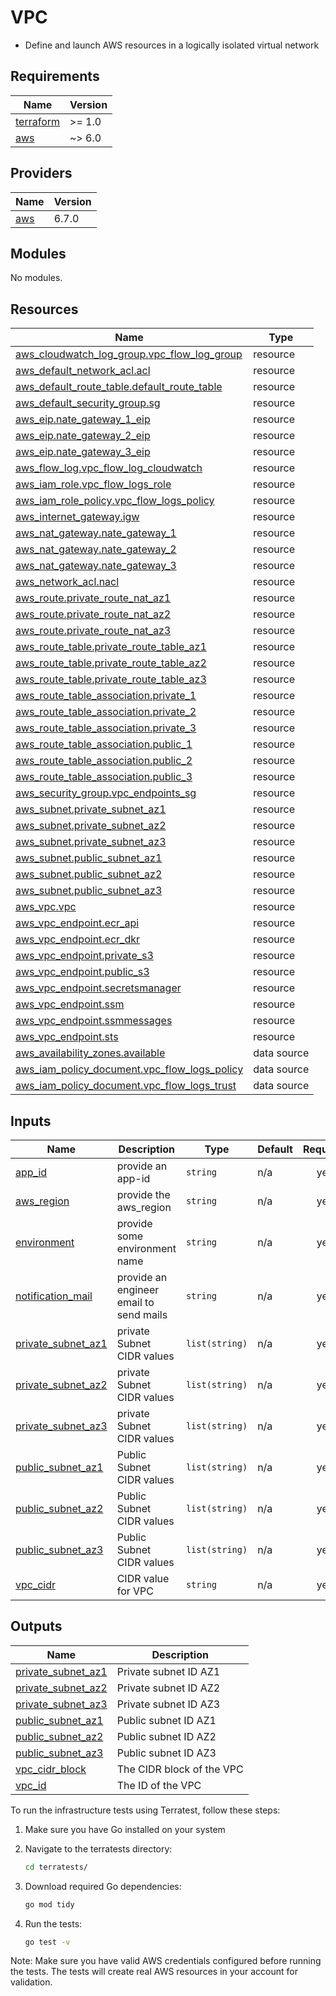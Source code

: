# VPC

* Define and launch AWS resources in a logically isolated virtual network

<!-- BEGIN_TF_DOCS -->
## Requirements

| Name | Version |
|------|---------|
| <a name="requirement_terraform"></a> [terraform](#requirement\_terraform) | >= 1.0 |
| <a name="requirement_aws"></a> [aws](#requirement\_aws) | ~> 6.0 |

## Providers

| Name | Version |
|------|---------|
| <a name="provider_aws"></a> [aws](#provider\_aws) | 6.7.0 |

## Modules

No modules.

## Resources

| Name | Type |
|------|------|
| [aws_cloudwatch_log_group.vpc_flow_log_group](https://registry.terraform.io/providers/hashicorp/aws/latest/docs/resources/cloudwatch_log_group) | resource |
| [aws_default_network_acl.acl](https://registry.terraform.io/providers/hashicorp/aws/latest/docs/resources/default_network_acl) | resource |
| [aws_default_route_table.default_route_table](https://registry.terraform.io/providers/hashicorp/aws/latest/docs/resources/default_route_table) | resource |
| [aws_default_security_group.sg](https://registry.terraform.io/providers/hashicorp/aws/latest/docs/resources/default_security_group) | resource |
| [aws_eip.nate_gateway_1_eip](https://registry.terraform.io/providers/hashicorp/aws/latest/docs/resources/eip) | resource |
| [aws_eip.nate_gateway_2_eip](https://registry.terraform.io/providers/hashicorp/aws/latest/docs/resources/eip) | resource |
| [aws_eip.nate_gateway_3_eip](https://registry.terraform.io/providers/hashicorp/aws/latest/docs/resources/eip) | resource |
| [aws_flow_log.vpc_flow_log_cloudwatch](https://registry.terraform.io/providers/hashicorp/aws/latest/docs/resources/flow_log) | resource |
| [aws_iam_role.vpc_flow_logs_role](https://registry.terraform.io/providers/hashicorp/aws/latest/docs/resources/iam_role) | resource |
| [aws_iam_role_policy.vpc_flow_logs_policy](https://registry.terraform.io/providers/hashicorp/aws/latest/docs/resources/iam_role_policy) | resource |
| [aws_internet_gateway.igw](https://registry.terraform.io/providers/hashicorp/aws/latest/docs/resources/internet_gateway) | resource |
| [aws_nat_gateway.nate_gateway_1](https://registry.terraform.io/providers/hashicorp/aws/latest/docs/resources/nat_gateway) | resource |
| [aws_nat_gateway.nate_gateway_2](https://registry.terraform.io/providers/hashicorp/aws/latest/docs/resources/nat_gateway) | resource |
| [aws_nat_gateway.nate_gateway_3](https://registry.terraform.io/providers/hashicorp/aws/latest/docs/resources/nat_gateway) | resource |
| [aws_network_acl.nacl](https://registry.terraform.io/providers/hashicorp/aws/latest/docs/resources/network_acl) | resource |
| [aws_route.private_route_nat_az1](https://registry.terraform.io/providers/hashicorp/aws/latest/docs/resources/route) | resource |
| [aws_route.private_route_nat_az2](https://registry.terraform.io/providers/hashicorp/aws/latest/docs/resources/route) | resource |
| [aws_route.private_route_nat_az3](https://registry.terraform.io/providers/hashicorp/aws/latest/docs/resources/route) | resource |
| [aws_route_table.private_route_table_az1](https://registry.terraform.io/providers/hashicorp/aws/latest/docs/resources/route_table) | resource |
| [aws_route_table.private_route_table_az2](https://registry.terraform.io/providers/hashicorp/aws/latest/docs/resources/route_table) | resource |
| [aws_route_table.private_route_table_az3](https://registry.terraform.io/providers/hashicorp/aws/latest/docs/resources/route_table) | resource |
| [aws_route_table_association.private_1](https://registry.terraform.io/providers/hashicorp/aws/latest/docs/resources/route_table_association) | resource |
| [aws_route_table_association.private_2](https://registry.terraform.io/providers/hashicorp/aws/latest/docs/resources/route_table_association) | resource |
| [aws_route_table_association.private_3](https://registry.terraform.io/providers/hashicorp/aws/latest/docs/resources/route_table_association) | resource |
| [aws_route_table_association.public_1](https://registry.terraform.io/providers/hashicorp/aws/latest/docs/resources/route_table_association) | resource |
| [aws_route_table_association.public_2](https://registry.terraform.io/providers/hashicorp/aws/latest/docs/resources/route_table_association) | resource |
| [aws_route_table_association.public_3](https://registry.terraform.io/providers/hashicorp/aws/latest/docs/resources/route_table_association) | resource |
| [aws_security_group.vpc_endpoints_sg](https://registry.terraform.io/providers/hashicorp/aws/latest/docs/resources/security_group) | resource |
| [aws_subnet.private_subnet_az1](https://registry.terraform.io/providers/hashicorp/aws/latest/docs/resources/subnet) | resource |
| [aws_subnet.private_subnet_az2](https://registry.terraform.io/providers/hashicorp/aws/latest/docs/resources/subnet) | resource |
| [aws_subnet.private_subnet_az3](https://registry.terraform.io/providers/hashicorp/aws/latest/docs/resources/subnet) | resource |
| [aws_subnet.public_subnet_az1](https://registry.terraform.io/providers/hashicorp/aws/latest/docs/resources/subnet) | resource |
| [aws_subnet.public_subnet_az2](https://registry.terraform.io/providers/hashicorp/aws/latest/docs/resources/subnet) | resource |
| [aws_subnet.public_subnet_az3](https://registry.terraform.io/providers/hashicorp/aws/latest/docs/resources/subnet) | resource |
| [aws_vpc.vpc](https://registry.terraform.io/providers/hashicorp/aws/latest/docs/resources/vpc) | resource |
| [aws_vpc_endpoint.ecr_api](https://registry.terraform.io/providers/hashicorp/aws/latest/docs/resources/vpc_endpoint) | resource |
| [aws_vpc_endpoint.ecr_dkr](https://registry.terraform.io/providers/hashicorp/aws/latest/docs/resources/vpc_endpoint) | resource |
| [aws_vpc_endpoint.private_s3](https://registry.terraform.io/providers/hashicorp/aws/latest/docs/resources/vpc_endpoint) | resource |
| [aws_vpc_endpoint.public_s3](https://registry.terraform.io/providers/hashicorp/aws/latest/docs/resources/vpc_endpoint) | resource |
| [aws_vpc_endpoint.secretsmanager](https://registry.terraform.io/providers/hashicorp/aws/latest/docs/resources/vpc_endpoint) | resource |
| [aws_vpc_endpoint.ssm](https://registry.terraform.io/providers/hashicorp/aws/latest/docs/resources/vpc_endpoint) | resource |
| [aws_vpc_endpoint.ssmmessages](https://registry.terraform.io/providers/hashicorp/aws/latest/docs/resources/vpc_endpoint) | resource |
| [aws_vpc_endpoint.sts](https://registry.terraform.io/providers/hashicorp/aws/latest/docs/resources/vpc_endpoint) | resource |
| [aws_availability_zones.available](https://registry.terraform.io/providers/hashicorp/aws/latest/docs/data-sources/availability_zones) | data source |
| [aws_iam_policy_document.vpc_flow_logs_policy](https://registry.terraform.io/providers/hashicorp/aws/latest/docs/data-sources/iam_policy_document) | data source |
| [aws_iam_policy_document.vpc_flow_logs_trust](https://registry.terraform.io/providers/hashicorp/aws/latest/docs/data-sources/iam_policy_document) | data source |

## Inputs

| Name | Description | Type | Default | Required |
|------|-------------|------|---------|:--------:|
| <a name="input_app_id"></a> [app\_id](#input\_app\_id) | provide an app-id | `string` | n/a | yes |
| <a name="input_aws_region"></a> [aws\_region](#input\_aws\_region) | provide the aws\_region | `string` | n/a | yes |
| <a name="input_environment"></a> [environment](#input\_environment) | provide some environment name | `string` | n/a | yes |
| <a name="input_notification_mail"></a> [notification\_mail](#input\_notification\_mail) | provide an engineer email to send mails | `string` | n/a | yes |
| <a name="input_private_subnet_az1"></a> [private\_subnet\_az1](#input\_private\_subnet\_az1) | private Subnet CIDR values | `list(string)` | n/a | yes |
| <a name="input_private_subnet_az2"></a> [private\_subnet\_az2](#input\_private\_subnet\_az2) | private Subnet CIDR values | `list(string)` | n/a | yes |
| <a name="input_private_subnet_az3"></a> [private\_subnet\_az3](#input\_private\_subnet\_az3) | private Subnet CIDR values | `list(string)` | n/a | yes |
| <a name="input_public_subnet_az1"></a> [public\_subnet\_az1](#input\_public\_subnet\_az1) | Public Subnet CIDR values | `list(string)` | n/a | yes |
| <a name="input_public_subnet_az2"></a> [public\_subnet\_az2](#input\_public\_subnet\_az2) | Public Subnet CIDR values | `list(string)` | n/a | yes |
| <a name="input_public_subnet_az3"></a> [public\_subnet\_az3](#input\_public\_subnet\_az3) | Public Subnet CIDR values | `list(string)` | n/a | yes |
| <a name="input_vpc_cidr"></a> [vpc\_cidr](#input\_vpc\_cidr) | CIDR value for VPC | `string` | n/a | yes |

## Outputs

| Name | Description |
|------|-------------|
| <a name="output_private_subnet_az1"></a> [private\_subnet\_az1](#output\_private\_subnet\_az1) | Private subnet ID AZ1 |
| <a name="output_private_subnet_az2"></a> [private\_subnet\_az2](#output\_private\_subnet\_az2) | Private subnet ID AZ2 |
| <a name="output_private_subnet_az3"></a> [private\_subnet\_az3](#output\_private\_subnet\_az3) | Private subnet ID AZ3 |
| <a name="output_public_subnet_az1"></a> [public\_subnet\_az1](#output\_public\_subnet\_az1) | Public subnet ID AZ1 |
| <a name="output_public_subnet_az2"></a> [public\_subnet\_az2](#output\_public\_subnet\_az2) | Public subnet ID AZ2 |
| <a name="output_public_subnet_az3"></a> [public\_subnet\_az3](#output\_public\_subnet\_az3) | Public subnet ID AZ3 |
| <a name="output_vpc_cidr_block"></a> [vpc\_cidr\_block](#output\_vpc\_cidr\_block) | The CIDR block of the VPC |
| <a name="output_vpc_id"></a> [vpc\_id](#output\_vpc\_id) | The ID of the VPC |
<!-- END_TF_DOCS -->

<!-- Terratest Executions -->
To run the infrastructure tests using Terratest, follow these steps:

1. Make sure you have Go installed on your system
2. Navigate to the terratests directory:
   ```bash
   cd terratests/
   ```

3. Download required Go dependencies:
   ```bash
   go mod tidy
   ```

4. Run the tests:
   ```bash
   go test -v
   ```

Note: Make sure you have valid AWS credentials configured before running the tests. The tests will create real AWS resources in your account for validation.
<!-- END Terratest Executions-->